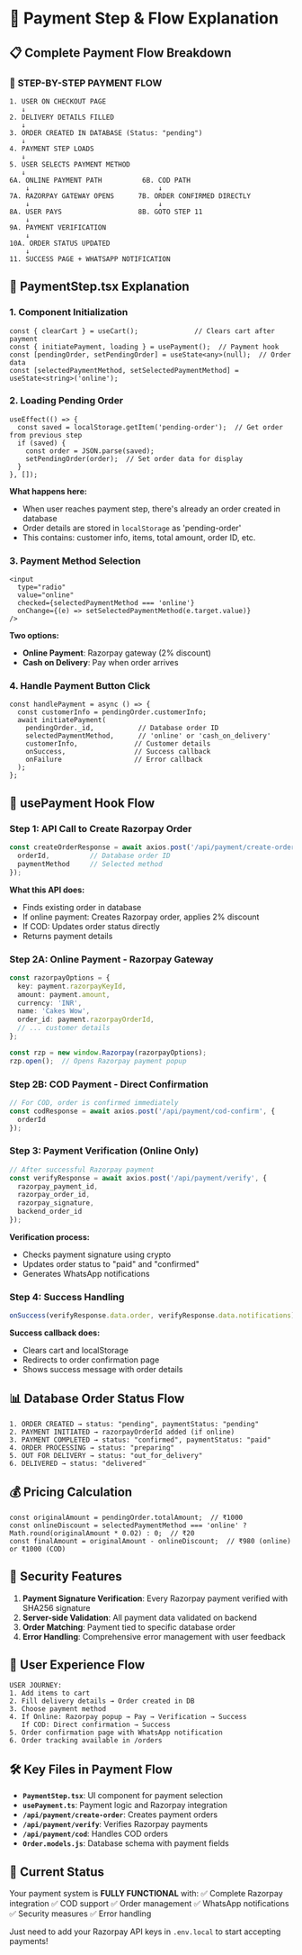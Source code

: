 # 🚀 Payment Step & Flow Explanation

## 📋 Complete Payment Flow Breakdown

### 🔄 **STEP-BY-STEP PAYMENT FLOW**

```
1. USER ON CHECKOUT PAGE
   ↓
2. DELIVERY DETAILS FILLED
   ↓
3. ORDER CREATED IN DATABASE (Status: "pending")
   ↓
4. PAYMENT STEP LOADS
   ↓
5. USER SELECTS PAYMENT METHOD
   ↓
6A. ONLINE PAYMENT PATH          6B. COD PATH
    ↓                                ↓
7A. RAZORPAY GATEWAY OPENS      7B. ORDER CONFIRMED DIRECTLY
    ↓                                ↓
8A. USER PAYS                   8B. GOTO STEP 11
    ↓
9A. PAYMENT VERIFICATION
    ↓
10A. ORDER STATUS UPDATED
    ↓
11. SUCCESS PAGE + WHATSAPP NOTIFICATION
```

## 🎯 **PaymentStep.tsx Explanation**

### **1. Component Initialization**
```tsx
const { clearCart } = useCart();              // Clears cart after payment
const { initiatePayment, loading } = usePayment();  // Payment hook
const [pendingOrder, setPendingOrder] = useState<any>(null);  // Order data
const [selectedPaymentMethod, setSelectedPaymentMethod] = useState<string>('online');
```

### **2. Loading Pending Order**
```tsx
useEffect(() => {
  const saved = localStorage.getItem('pending-order');  // Get order from previous step
  if (saved) {
    const order = JSON.parse(saved);
    setPendingOrder(order);  // Set order data for display
  }
}, []);
```

**What happens here:**
- When user reaches payment step, there's already an order created in database
- Order details are stored in `localStorage` as 'pending-order'
- This contains: customer info, items, total amount, order ID, etc.

### **3. Payment Method Selection**
```tsx
<input
  type="radio"
  value="online"
  checked={selectedPaymentMethod === 'online'}
  onChange={(e) => setSelectedPaymentMethod(e.target.value)}
/>
```

**Two options:**
- **Online Payment**: Razorpay gateway (2% discount)
- **Cash on Delivery**: Pay when order arrives

### **4. Handle Payment Button Click**
```tsx
const handlePayment = async () => {
  const customerInfo = pendingOrder.customerInfo; 
  await initiatePayment(
    pendingOrder._id,           // Database order ID
    selectedPaymentMethod,      // 'online' or 'cash_on_delivery'
    customerInfo,              // Customer details
    onSuccess,                 // Success callback
    onFailure                  // Error callback
  );
};
```

## 🔧 **usePayment Hook Flow**

### **Step 1: API Call to Create Razorpay Order**
```typescript
const createOrderResponse = await axios.post('/api/payment/create-order', {
  orderId,          // Database order ID
  paymentMethod     // Selected method
});
```

**What this API does:**
- Finds existing order in database
- If online payment: Creates Razorpay order, applies 2% discount
- If COD: Updates order status directly
- Returns payment details

### **Step 2A: Online Payment - Razorpay Gateway**
```typescript
const razorpayOptions = {
  key: payment.razorpayKeyId,
  amount: payment.amount,
  currency: 'INR',
  name: 'Cakes Wow',
  order_id: payment.razorpayOrderId,
  // ... customer details
};

const rzp = new window.Razorpay(razorpayOptions);
rzp.open();  // Opens Razorpay payment popup
```

### **Step 2B: COD Payment - Direct Confirmation**
```typescript
// For COD, order is confirmed immediately
const codResponse = await axios.post('/api/payment/cod-confirm', {
  orderId
});
```

### **Step 3: Payment Verification (Online Only)**
```typescript
// After successful Razorpay payment
const verifyResponse = await axios.post('/api/payment/verify', {
  razorpay_payment_id,
  razorpay_order_id,
  razorpay_signature,
  backend_order_id
});
```

**Verification process:**
- Checks payment signature using crypto
- Updates order status to "paid" and "confirmed"
- Generates WhatsApp notifications

### **Step 4: Success Handling**
```typescript
onSuccess(verifyResponse.data.order, verifyResponse.data.notifications);
```

**Success callback does:**
- Clears cart and localStorage
- Redirects to order confirmation page
- Shows success message with order details

## 📊 **Database Order Status Flow**

```
1. ORDER CREATED → status: "pending", paymentStatus: "pending"
2. PAYMENT INITIATED → razorpayOrderId added (if online)
3. PAYMENT COMPLETED → status: "confirmed", paymentStatus: "paid"
4. ORDER PROCESSING → status: "preparing"
5. OUT FOR DELIVERY → status: "out_for_delivery"
6. DELIVERED → status: "delivered"
```

## 💰 **Pricing Calculation**

```tsx
const originalAmount = pendingOrder.totalAmount;  // ₹1000
const onlineDiscount = selectedPaymentMethod === 'online' ? Math.round(originalAmount * 0.02) : 0;  // ₹20
const finalAmount = originalAmount - onlineDiscount;  // ₹980 (online) or ₹1000 (COD)
```

## 🔐 **Security Features**

1. **Payment Signature Verification**: Every Razorpay payment verified with SHA256 signature
2. **Server-side Validation**: All payment data validated on backend
3. **Order Matching**: Payment tied to specific database order
4. **Error Handling**: Comprehensive error management with user feedback

## 📱 **User Experience Flow**

```
USER JOURNEY:
1. Add items to cart
2. Fill delivery details → Order created in DB
3. Choose payment method
4. If Online: Razorpay popup → Pay → Verification → Success
   If COD: Direct confirmation → Success
5. Order confirmation page with WhatsApp notification
6. Order tracking available in /orders
```

## 🛠️ **Key Files in Payment Flow**

- **`PaymentStep.tsx`**: UI component for payment selection
- **`usePayment.ts`**: Payment logic and Razorpay integration
- **`/api/payment/create-order`**: Creates payment orders
- **`/api/payment/verify`**: Verifies Razorpay payments
- **`/api/payment/cod`**: Handles COD orders
- **`Order.models.js`**: Database schema with payment fields

## 🎯 **Current Status**

Your payment system is **FULLY FUNCTIONAL** with:
✅ Complete Razorpay integration
✅ COD support
✅ Order management
✅ WhatsApp notifications
✅ Security measures
✅ Error handling

Just need to add your Razorpay API keys in `.env.local` to start accepting payments!
